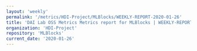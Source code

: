 ```yaml
---
layout: 'weekly'
permalink: '/metrics/HDI-Project/MLBlocks/WEEKLY-REPORT-2020-01-26'
title: 'DAI Lab OSS Metrics Metrics report for MLBlocks | WEEKLY-REPORT-2020-01-26'
organization: 'HDI-Project'
repository: 'MLBlocks'
current_date: '2020-01-26'
---
```

